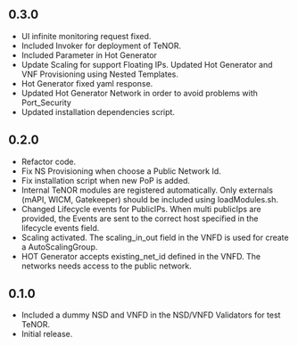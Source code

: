 ## 0.3.0
- UI infinite monitoring request fixed.
- Included Invoker for deployment of TeNOR.
- Included Parameter in Hot Generator
- Update Scaling for support Floating IPs. Updated Hot Generator and VNF Provisioning using Nested Templates.
- Hot Generator fixed yaml response.
- Updated Hot Generator Network in order to avoid problems with Port_Security
- Updated installation dependencies script.

## 0.2.0
- Refactor code.
- Fix NS Provisioning when choose a Public Network Id.
- Fix installation script when new PoP is added.
- Internal TeNOR modules are registered automatically. Only externals (mAPI, WICM, Gatekeeper) should be included using loadModules.sh.
- Changed Lifecycle events for PublicIPs. When multi publicIps are provided, the Events are sent to the correct host specified in the lifecycle events field.
- Scaling activated. The scaling_in_out field in the VNFD is used for create a AutoScalingGroup.
- HOT Generator accepts existing_net_id defined in the VNFD. The networks needs access to the public network.

## 0.1.0
- Included a dummy NSD and VNFD in the NSD/VNFD Validators for test TeNOR.
- Initial release.